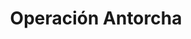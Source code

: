 ﻿---
title: "Operación Antorcha"
permalink: periodes_993.html
layout: periode
dataInici: 1942-11-08
dataFi: 1942-11-16
sidebar: periodes
pares:
  - id: 660
    title: "Guerra del desierto"
    dataInici: "(1940-06-11)"
    dataFi: "(1943-02-04)"

fills:
jocsPrincipals:
  - title: "Torch"
    bggId: 7635
    dataInici: 
    dataFi: 

jocsEscenaris:
jocsEpoca:
jocsEpocaEscenaris:
---
